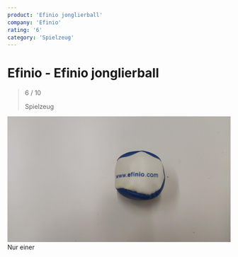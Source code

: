 ```yaml
---
product: 'Efinio jonglierball'
company: 'Efinio'
rating: '6'
category: 'Spielzeug'
---
```


# Efinio - Efinio jonglierball
>
> 6 / 10
>
> Spielzeug

![Efinio jonglierball](./assets/efinio-efinio-jonglierball-2d8ee21d-067c-46b8-b408-660462dad804.jpg)
Nur einer
